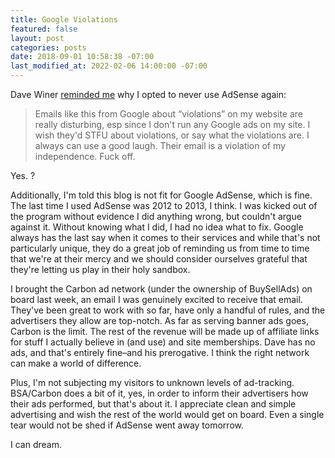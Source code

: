 ```yaml
---
title: Google Violations
featured: false
layout: post
categories: posts
date: 2018-09-01 10:58:38 -07:00
last_modified_at: 2022-02-06 14:00:00 -07:00
---
```


Dave Winer [reminded me](http://scripting.com/2018/09/01.html#a165335) why I opted to never use AdSense again:

> Emails like this from Google about “violations” on my website are really disturbing, esp since I don't run any Google ads on my site. I wish they'd STFU about violations, or say what the violations are. I always can use a good laugh. Their email is a violation of my independence. Fuck off.

Yes. ?

Additionally, I'm told this blog is not fit for Google AdSense, which is fine. The last time I used AdSense was 2012 to 2013, I think. I was kicked out of the program without evidence I did anything wrong, but couldn't argue against it. Without knowing what I did, I had no idea what to fix. Google always has the last say when it comes to their services and while that's not particularly unique, they do a great job of reminding us from time to time that we're at their mercy and we should consider ourselves grateful that they're letting us play in their holy sandbox.

I brought the Carbon ad network (under the ownership of BuySellAds) on board last week, an email I was genuinely excited to receive that email. They've been great to work with so far, have only a handful of rules, and the advertisers they allow are top-notch. As far as serving banner ads goes, Carbon is the limit. The rest of the revenue will be made up of affiliate links for stuff I actually believe in (and use) and site memberships. Dave has no ads, and that's entirely fine–and his prerogative. I think the right network can make a world of difference.

Plus, I'm not subjecting my visitors to unknown levels of ad-tracking. BSA/Carbon does a bit of it, yes, in order to inform their advertisers how their ads performed, but that's about it. I appreciate clean and simple advertising and wish the rest of the world would get on board. Even a single tear would not be shed if AdSense went away tomorrow.

I can dream.

